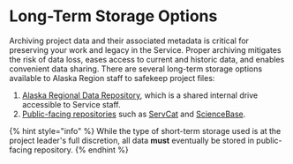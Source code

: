 # Long-Term Storage Options

Archiving project data and their associated metadata is critical for preserving your work and legacy in the Service. Proper archiving mitigates the risk of data loss, eases access to current and historic data, and enables convenient data sharing. There are several long-term storage options available to Alaska Region staff to safekeep project files:

1. [Alaska Regional Data Repository](alaska-regional-data-repository.md), which is a shared internal drive accessible to Service staff.
2. [Public-facing repositories](public-facing-repositories.md) such as [ServCat](https://ecos.fws.gov/ServCat/) and [ScienceBase](https://www.sciencebase.gov/catalog/).

{% hint style="info" %}
While the type of short-term storage used is at the project leader's full discretion, all data **must** eventually be stored in public-facing repository.
{% endhint %}
